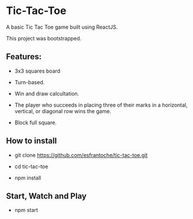 # Tic-Tac-Toe

A basic Tic Tac Toe game built using ReactJS. 

This project was bootstrapped.

## Features:

* 3x3 squares board

* Turn-based.

* Win and draw calcultation.

* The player who succeeds in placing three of their marks in a horizontal, vertical, or diagonal row wins the game.

* Block full square.

## How to install

* git clone https://github.com/esfrantoche/tic-tac-toe.git

* cd tic-tac-toe

* npm install

## Start, Watch and Play

* npm start